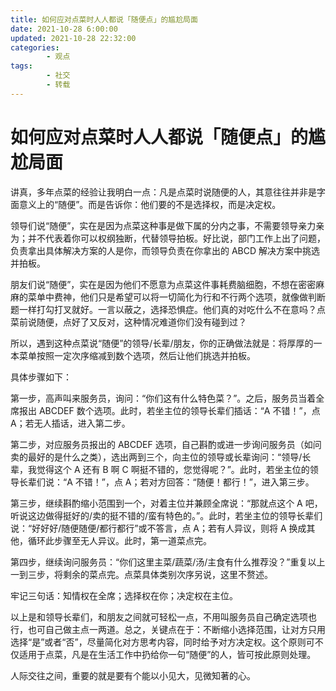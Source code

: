 ```yaml
---
title: 如何应对点菜时人人都说「随便点」的尴尬局面
date: 2021-10-28 6:00:00
updated: 2021-10-28 22:32:00
categories:
        - 观点
tags:
        - 社交
        - 转载
---
```


# 如何应对点菜时人人都说「随便点」的尴尬局面

讲真，多年点菜的经验让我明白一点：凡是点菜时说随便的人，其意往往并非是字面意义上的“随便”。而是告诉你：他们要的不是选择权，而是决定权。

领导们说“随便”，实在是因为点菜这种事是做下属的分内之事，不需要领导亲力亲为；并不代表着你可以权纲独断，代替领导拍板。好比说，部门工作上出了问题，负责拿出具体解决方案的人是你，而领导负责在你拿出的 ABCD 解决方案中挑选并拍板。

朋友们说“随便”，实在是因为他们不愿意为点菜这件事耗费脑细胞，不想在密密麻麻的菜单中费神，他们只是希望可以将一切简化为行和不行两个选项，就像做判断题一样打勾打叉就好。一言以蔽之，选择恐惧症。他们真的对吃什么不在意吗？点菜前说随便，点好了又反对，这种情况难道你们没有碰到过？

所以，遇到这种点菜说“随便”的领导/长辈/朋友，你的正确做法就是：将厚厚的一本菜单按照一定次序缩减到数个选项，然后让他们挑选并拍板。

具体步骤如下：

第一步，高声叫来服务员，询问：“你们这有什么特色菜？”。之后，服务员当着全席报出 ABCDEF 数个选项。此时，若坐主位的领导长辈们插话：“A 不错！”，点 A；若无人插话，进入第二步。

第二步，对应服务员报出的 ABCDEF 选项，自己斟酌或进一步询问服务员（如问卖的最好的是什么之类），选出两到三个，向主位的领导或长辈询问：“领导/长辈，我觉得这个 A 还有 B 啊 C 啊挺不错的，您觉得呢？”。此时，若坐主位的领导长辈们说：“A 不错！”，点 A；若对方回答：“随便！都行！”，进入第三步。

第三步，继续斟酌缩小范围到一个，对着主位并兼顾全席说：“那就点这个 A 吧，听说这边做得挺好的/卖的挺不错的/蛮有特色的。”。此时，若坐主位的领导长辈们说：“好好好/随便随便/都行都行”或不答言，点 A；若有人异议，则将 A 换成其他，循环此步骤至无人异议。此时，第一道菜点完。

第四步，继续询问服务员：“你们这里主菜/蔬菜/汤/主食有什么推荐没？”重复以上一到三步，将剩余的菜点完。点菜具体类别次序另说，这里不赘述。

牢记三句话：知情权在全席；选择权在你；决定权在主位。

以上是和领导长辈们，和朋友之间就可轻松一点，不用叫服务员自己确定选项也行，也可自己做主点一两道。总之，关键点在于：不断缩小选择范围，让对方只用选择“是”或者“否”，尽量简化对方思考内容，同时给予对方决定权。这个原则可不仅适用于点菜，凡是在生活工作中扔给你一句“随便”的人，皆可按此原则处理。

人际交往之间，重要的就是要有个能以小见大，见微知著的心。
